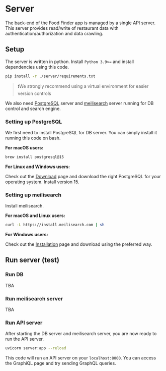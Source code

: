 # Server

The back-end of the Food Finder app is managed by a single API server. This server provides read/write of restaurant data with authentication/authorization and data crawling. 

## Setup

The server is written in python. Install `Python 3.9>=` and install dependencies using this code.

```zsh
pip install -r ./server/requirements.txt
```

> ❗️We strongly recommend using a virtual environment for easier version controls

We also need [PostgreSQL](https://www.postgresql.org) server and [meilisearch](https://www.meilisearch.com) server running for DB control and search engine.

### Setting up PostgreSQL

We first need to install PostgreSQL for DB server. You can simply install it running this code on bash. 

**For macOS users:**
```zsh
brew install postgresql@15              
```

**For Linux and Windows users:**

Check out the [Download](https://www.postgresql.org/download/) page and download the right PostgreSQL for your operating system. Install version 15. 

### Setting up meilisearch

Install meilisearch. 

**For macOS and Linux users:**
```bash
curl -L https://install.meilisearch.com | sh
```

**For Windows users:**

Check out the [Installation](https://www.meilisearch.com/docs/learn/getting_started/installation) page and download using the preferred way. 


## Run server (test)


### Run DB
TBA
### Run meilisearch server
TBA

### Run API server

After starting the DB server and meilisearch server, you are now ready to run the API server. 

```zsh
uvicorn server:app --reload
```

This code will run an API server on your `localhost:8000`. You can access the GraphiQL page and try sending GraphQL queries.
